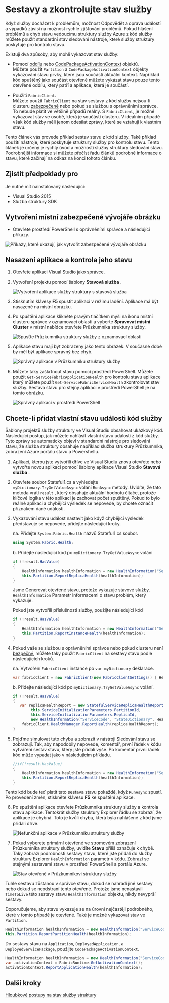 <properties
   pageTitle="Vykazovat a kontrola stavu s struktury služby Azure | Microsoft Azure"
   description="Zjistěte, jak posílání sestav stavu z kód služby a jak se dá zjistit stavu služby pomocí nástroje pro sledování stavu, které poskytuje struktury služby Azure."
   services="service-fabric"
   documentationCenter=".net"
   authors="toddabel"
   manager="mfussell"
   editor=""/>

<tags
   ms.service="service-fabric"
   ms.devlang="dotnet"
   ms.topic="article"
   ms.tgt_pltfrm="NA"
   ms.workload="NA"
   ms.date="09/06/2016"
   ms.author="toddabel"/>

# <a name="report-and-check-service-health"></a>Sestavy a zkontrolujte stav služby
Když služby docházet k problémům, možnost Odpovědět a oprava událostí a výpadků závisí na možnost rychle zjišťování problémů. Pokud hlášení problémů a chyb stavu vedoucímu struktury služby Azure z kód služby můžete použít standardní stav sledování nástroje, které služby struktury poskytuje pro kontrolu stavu.

Existují dva způsoby, aby mohli vykazovat stav služby:

- Pomocí [oddílu](https://msdn.microsoft.com/library/system.fabric.istatefulservicepartition.aspx) nebo [CodePackageActivationContext](https://msdn.microsoft.com/library/system.fabric.codepackageactivationcontext.aspx) objektů.  
Můžete použít `Partition` a `CodePackageActivationContext` objekty vykazování stavu prvky, které jsou součástí aktuální kontext. Například kód spuštěný jako součást otevřené můžete vykázat stavu pouze tento otevřené oddílu, který patří a aplikace, která je součástí.

- Použití `FabricClient`.   
Můžete použít `FabricClient` na stav sestavy z kód služby nejsou-li clusteru [zabezpečené](service-fabric-cluster-security.md) nebo pokud se službou s oprávněními správce. To nebude platit ve většině případů reálný. S `FabricClient`, je možné vykazovat stav ve osobě, která je součástí clusteru. V ideálním případě však kód služby měli jenom odesílat zprávy, které se vztahují k vlastním stavu.

Tento článek vás provede příklad sestav stavu z kód služby. Také příklad použití nástroje, které poskytuje struktury služby pro kontrolu stavu. Tento článek je určený je rychlý úvod a možnosti služby struktury sledování stavu. Podrobnější informace si můžete přečíst řadu článků podrobné informace o stavu, které začínají na odkaz na konci tohoto článku.

## <a name="prerequisites"></a>Zjistit předpoklady pro
Je nutné mít nainstalovaný následující:

   * Visual Studio 2015
   * Služba struktury SDK

## <a name="to-create-a-local-secure-dev-cluster"></a>Vytvoření místní zabezpečené vývojáře obrázku
- Otevřete prostředí PowerShell s oprávněními správce a následující příkazy.

![Příkazy, které ukazují, jak vytvořit zabezpečené vývojáře obrázku](./media/service-fabric-diagnostics-how-to-report-and-check-service-health/create-secure-dev-cluster.png)

## <a name="to-deploy-an-application-and-check-its-health"></a>Nasazení aplikace a kontrola jeho stavu

1. Otevřete aplikaci Visual Studio jako správce.

2. Vytvoření projektu pomocí šablony **Stavová služba** .

    ![Vytvoření aplikace služby struktury s stavová služba](./media/service-fabric-diagnostics-how-to-report-and-check-service-health/create-stateful-service-application-dialog.png)

3. Stisknutím klávesy **F5** spustit aplikaci v režimu ladění. Aplikace má být nasazené na místní obrázku.

4. Po spuštění aplikace klikněte pravým tlačítkem myši na ikonu místní clusteru správce v oznamovací oblasti a vyberte **Spravovat místní Cluster** v místní nabídce otevřete Průzkumníka struktury služby.

    ![Spusťte Průzkumníka struktury služby z oznamovací oblasti](./media/service-fabric-diagnostics-how-to-report-and-check-service-health/LaunchSFX.png)

5. Aplikace stavu mají být zobrazeny jako tento obrázek. V současné době by měl být aplikace správný bez chyb.

    ![Správný aplikace v Průzkumníku struktury služby](./media/service-fabric-diagnostics-how-to-report-and-check-service-health/sfx-healthy-app.png)

6. Můžete taky zaškrtnout stavu pomocí prostředí PowerShell. Můžete použít ```Get-ServiceFabricApplicationHealth``` pro kontrolu stavu aplikace který můžete použít ```Get-ServiceFabricServiceHealth``` zkontrolovat stav služby. Sestava stavu pro stejný aplikací v prostředí PowerShell je na tomto obrázku.

    ![Správný aplikací v prostředí PowerShell](./media/service-fabric-diagnostics-how-to-report-and-check-service-health/ps-healthy-app-report.png)

## <a name="to-add-custom-health-events-to-your-service-code"></a>Chcete-li přidat vlastní stavu události kód služby
Šablony projektů služby struktury ve Visual Studiu obsahovat ukázkový kód. Následující postup, jak můžete nahlásit vlastní stavu události z kód služby. Tyto zprávy se automaticky objeví v standardní nástroje pro sledování stavu, že služba struktury obsahuje například služba struktury Průzkumníka, zobrazení Azure portálu stavu a Powershellu.

1. Aplikaci, kterou jste vytvořili dříve ve Visual Studiu znovu otevřete nebo vytvořte novou aplikaci pomocí šablony aplikace Visual Studio **Stavová služba** .

2. Otevřete soubor Stateful1.cs a vyhledejte `myDictionary.TryGetValueAsync` volání `RunAsync` metody. Uvidíte, že tato metoda vrátí `result` , který obsahuje aktuální hodnotu čítače, protože klíčové logika v této aplikaci je zachovat počet spuštěný. Pokud to bylo reálné aplikaci a chybějící výsledek se nepovede, by chcete označit příznakem dané události.

3. Vykazování stavu událost nastavit jako když chybějící výsledek představuje se nepovede, přidejte následující kroky.

    na. Přidejte `System.Fabric.Health` názvů Stateful1.cs soubor.

    ```csharp
    using System.Fabric.Health;
    ```

    b. Přidejte následující kód po `myDictionary.TryGetValueAsync` volání

    ```csharp
    if (!result.HasValue)
    {
        HealthInformation healthInformation = new HealthInformation("ServiceCode", "StateDictionary", HealthState.Error);
        this.Partition.ReportReplicaHealth(healthInformation);
    }
    ```
    Jsme Generovat otevřené stavu, protože vykazuje stavové služby. `HealthInformation` Parametr informacemi o stavu problém, který vykazuje.

    Pokud jste vytvořili příslušnosti služby, použijte následující kód

    ```csharp
    if (!result.HasValue)
    {
        HealthInformation healthInformation = new HealthInformation("ServiceCode", "StateDictionary", HealthState.Error);
        this.Partition.ReportInstanceHealth(healthInformation);
    }
    ```

4. Pokud vaše se službou s oprávněními správce nebo pokud clusteru není [bezpečný](service-fabric-cluster-security.md), můžete taky použít `FabricClient` na sestavy stavu podle následujících kroků.  

    na. Vytvoření `FabricClient` instance po `var myDictionary` deklarace.

    ```csharp
    var fabricClient = new FabricClient(new FabricClientSettings() { HealthReportSendInterval = TimeSpan.FromSeconds(0) });
    ```

    b. Přidejte následující kód po `myDictionary.TryGetValueAsync` volání.

    ```csharp
    if (!result.HasValue)
    {
       var replicaHealthReport = new StatefulServiceReplicaHealthReport(
            this.ServiceInitializationParameters.PartitionId,
            this.ServiceInitializationParameters.ReplicaId,
            new HealthInformation("ServiceCode", "StateDictionary", HealthState.Error));
        fabricClient.HealthManager.ReportHealth(replicaHealthReport);
    }
    ```

5. Pojďme simulovat tuto chybu a zobrazit v nástroji Sledování stavu se zobrazují. Tak, aby napodobily nepovede, komentář, první řádek v kódu vytváření sestav stavu, který jste přidali výše. Po komentář první řádek kód může vypadat jako v následujícím příkladu.

    ```csharp
    //if(!result.HasValue)
    {
        HealthInformation healthInformation = new HealthInformation("ServiceCode", "StateDictionary", HealthState.Error);
        this.Partition.ReportReplicaHealth(healthInformation);
    }
    ```
 Tento kód bude teď platit tato sestava stavu pokaždé, když `RunAsync` spustí. Po provedení změn, stiskněte klávesu **F5** ke spuštění aplikace.

6. Po spuštění aplikace otevřete Průzkumníka struktury služby a kontrola stavu aplikace. Tentokrát služby struktury Explorer řádku se zobrazí, že aplikace je chybná. Toto je kvůli chybu, která byla nahlášené z kód jsme přidali dříve.

    ![Nefunkční aplikace v Průzkumníku struktury služby](./media/service-fabric-diagnostics-how-to-report-and-check-service-health/sfx-unhealthy-app.png)

7. Pokud vyberete primární otevřené ve stromovém zobrazení Průzkumníka struktury služby, uvidíte **Stavu** příliš označuje k chybě. Taky zobrazí podrobnosti sestavy stavu, které jste přidali do služby struktury Explorer `HealthInformation` parametr v kódu. Zobrazí se stejnými sestavami stavu v prostředí PowerShell a portálu Azure.

    ![Stav otevřené v Průzkumníkovi struktury služby](./media/service-fabric-diagnostics-how-to-report-and-check-service-health/replica-health-error-report-sfx.png)

Tuhle sestavu zůstanou v správce stavu, dokud se nahradí jiné sestavy nebo dokud se neodstraní tento otevřené. Protože jsme nenastavil `TimeToLive` této sestavy stavu `HealthInformation` objektu, nikdy nevyprší sestavy.

Doporučujeme, aby stavu vykazuje se na úrovni nejčastěji podrobného, které v tomto případě je otevřené. Také je možné vykazovat stav ve `Partition`.

```csharp
HealthInformation healthInformation = new HealthInformation("ServiceCode", "StateDictionary", HealthState.Error);
this.Partition.ReportPartitionHealth(healthInformation);
```

Do sestavy stavu na `Application`, `DeployedApplication`, a `DeployedServicePackage`, použijte `CodePackageActivationContext`.

```csharp
HealthInformation healthInformation = new HealthInformation("ServiceCode", "StateDictionary", HealthState.Error);
var activationContext = FabricRuntime.GetActivationContext();
activationContext.ReportApplicationHealth(healthInformation);
```

## <a name="next-steps"></a>Další kroky
[Hloubkové postupy na stav služby struktury](service-fabric-health-introduction.md)
